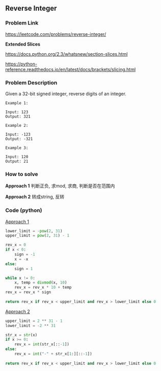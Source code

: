 ## Reverse Integer

### Problem Link
https://leetcode.com/problems/reverse-integer/

**Extended Slices**

https://docs.python.org/2.3/whatsnew/section-slices.html

https://python-reference.readthedocs.io/en/latest/docs/brackets/slicing.html

### Problem Description 

Given a 32-bit signed integer, reverse digits of an integer.

```
Example 1:

Input: 123
Output: 321

```

```
Example 2:

Input: -123
Output: -321

```


```
Example 3:

Input: 120
Output: 21

```


### How to solve 

**Approach 1**
判断正负, 求mod, 求商, 判断是否在范围内

**Approach 2**
转成string, 反转


### Code (python)

[Approach 1](https://github.com/yanray/leetcode/blob/master/problems/0007Reverse_Integer/0007Reverse_Integer1.py)

```python
lower_limit = -pow(2, 31)
upper_limit = pow(2, 31) - 1

rev_x = 0
if x < 0:
    sign = -1
    x = -x
else: 
    sign = 1

while x != 0:
    x, temp = divmod(x, 10)
    rev_x = rev_x * 10 + temp
rev_x = rev_x * sign
    
return rev_x if rev_x < upper_limit and rev_x > lower_limit else 0 
```

[Approach 2](https://github.com/yanray/leetcode/blob/master/problems/0007Reverse_Integer/0007Reverse_Integer1.py)

```python
upper_limit = 2 ** 31 - 1
lower_limit = -2 ** 31

str_x = str(x)
if x >= 0:
    rev_x = int(str_x[::-1])
else:
    rev_x = int("-" + str_x[1:][::-1])
    
return rev_x if rev_x < upper_limit and rev_x > lower_limit else 0 
```